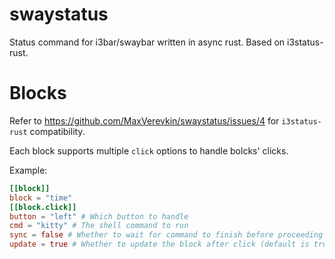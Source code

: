 # swaystatus

Status command for i3bar/swaybar written in async rust. Based on i3status-rust. 

# Blocks

Refer to https://github.com/MaxVerevkin/swaystatus/issues/4 for `i3status-rust` compatibility.

Each block supports multiple `click` options to handle bolcks' clicks.

Example:

```toml
[[block]]
block = "time"
[[block.click]]
button = "left" # Which button to handle
cmd = "kitty" # The shell command to run
sync = false # Whether to wait for command to finish before proceeding (default is false)
update = true # Whether to update the block after click (default is true)
```

